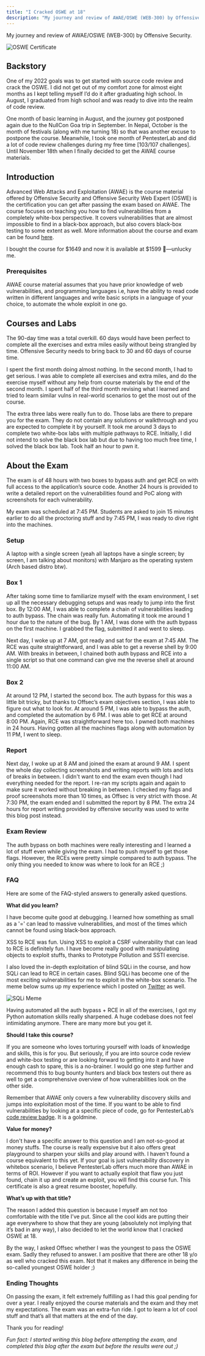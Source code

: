```yaml
---
title: "I Cracked OSWE at 18"
description: "My journey and review of AWAE/OSWE (WEB-300) by Offensive Security."
---
```


My journey and review of AWAE/OSWE (WEB-300) by Offensive Security.

![OSWE Certificate](/assets/oswe/oswe-certificate.png)

## Backstory

One of my 2022 goals was to get started with source code review and crack the OSWE. I did not get out of my comfort zone for almost eight months as I kept telling myself I’d do it after graduating high school. In August, I graduated from high school and was ready to dive into the realm of code review.

One month of basic learning in August, and the journey got postponed again due to the NullCon Goa trip in September. In Nepal, October is the month of festivals (along with me turning 18) so that was another excuse to postpone the course. Meanwhile, I took one month of PentesterLab and did a lot of code review challenges during my free time [103/107 challenges]. Until November 18th when I finally decided to get the AWAE course materials.

## Introduction

Advanced Web Attacks and Exploitation (AWAE) is the course material offered by Offensive Security and Offensive Security Web Expert (OSWE) is the certification you can get after passing the exam based on AWAE. The course focuses on teaching you how to find vulnerabilities from a completely white-box perspective. It covers vulnerabilities that are almost impossible to find in a black-box approach, but also covers black-box testing to some extent as well. More information about the course and exam can be found [here][course-link].

I bought the course for $1649 and now it is available at $1599 🤷—unlucky me.

### Prerequisites

AWAE course material assumes that you have prior knowledge of web vulnerabilities, and programming languages i.e, have the ability to read code written in different languages and write basic scripts in a language of your choice, to automate the whole exploit in one go.

## Courses and Labs

The 90-day time was a total overkill. 60 days would have been perfect to complete all the exercises and extra miles easily without being strangled by time. Offensive Security needs to bring back to 30 and 60 days of course time.

I spent the first month doing almost nothing. In the second month, I had to get serious. I was able to complete all exercises and extra miles, and do the exercise myself without any help from course materials by the end of the second month. I spent half of the third month revising what I learned and tried to learn similar vulns in real-world scenarios to get the most out of the course.

The extra three labs were really fun to do. Those labs are there to prepare you for the exam. They do not contain any solutions or walkthrough and you are expected to complete it by yourself. It took me around 3 days to complete two white-box labs with multiple pathways to RCE. Initially, I did not intend to solve the black box lab but due to having too much free time, I solved the black box lab. Took half an hour to pwn it.

## About the Exam

The exam is of 48 hours with two boxes to bypass auth and get RCE on with full access to the application’s source code. Another 24 hours is provided to write a detailed report on the vulnerabilities found and PoC along with screenshots for each vulnerability.

My exam was scheduled at 7:45 PM. Students are asked to join 15 minutes earlier to do all the proctoring stuff and by 7:45 PM, I was ready to dive right into the machines.

### Setup

A laptop with a single screen (yeah all laptops have a single screen; by screen, I am talking about monitors) with Manjaro as the operating system (Arch based distro btw).

### Box 1

After taking some time to familiarize myself with the exam environment, I set up all the necessary debugging setups and was ready to jump into the first box. By 12:00 AM, I was able to complete a chain of vulnerabilities leading to auth bypass. The chain was really fun. Automating it took me around 1 hour due to the nature of the bug. By 1 AM, I was done with the auth bypass on the first machine. I grabbed the flag, submitted it and went to sleep.

Next day, I woke up at 7 AM, got ready and sat for the exam at 7:45 AM. The RCE was quite straightforward, and I was able to get a reverse shell by 9:00 AM. With breaks in between, I chained both auth bypass and RCE into a single script so that one command can give me the reverse shell at around 11:00 AM.

### Box 2

At around 12 PM, I started the second box. The auth bypass for this was a little bit tricky, but thanks to Offsec’s exam objectives section, I was able to figure out what to look for. At around 5 PM, I was able to bypass the auth, and completed the automation by 6 PM. I was able to get RCE at around 8:00 PM. Again, RCE was straightforward here too. I pwned both machines in 24 hours. Having gotten all the machines flags along with automation by 11 PM, I went to sleep.

### Report

Next day, I woke up at 8 AM and joined the exam at around 9 AM. I spent the whole day collecting screenshots and writing reports with lots and lots of breaks in between. I didn't want to end the exam even though I had everything needed for the report. I re-ran my scripts again and again to make sure it worked without breaking in between. I checked my flags and proof screenshots more than 10 times, as Offsec is very strict with those. At 7:30 PM, the exam ended and I submitted the report by 8 PM. The extra 24 hours for report writing provided by offensive security was used to write this blog post instead.

### Exam Review

The auth bypass on both machines were really interesting and I learned a lot of stuff even while giving the exam. I had to push myself to get those flags. However, the RCEs were pretty simple compared to auth bypass. The only thing you needed to know was where to look for an RCE ;)

### FAQ

Here are some of the FAQ-styled answers to generally asked questions.

**What did you learn?**

I have become quite good at debugging. I learned how something as small as a '=' can lead to massive vulnerabilities, and most of the times which cannot be found using black-box approach.

XSS to RCE was fun. Using XSS to exploit a CSRF vulnerability that can lead to RCE is definitely fun. I have become really good with manipulating objects to exploit stuffs, thanks to Prototype Pollution and SSTI exercise.

I also loved the in-depth exploitation of blind SQLi in the course, and how SQLi can lead to RCE in certain cases. Blind SQLi has become one of the most exciting vulnerabilities for me to exploit in the white-box scenario. The meme below sums up my experience which I posted on [Twitter][twitter] as well.

![SQLi Meme](/assets/oswe/sqli-meme.jpg)

Having automated all the auth bypass + RCE in all of the exercises, I got my Python automation skills really sharpened. A huge codebase does not feel intimidating anymore. There are many more but you get it.

**Should I take this course?**

If you are someone who loves torturing yourself with loads of knowledge and skills, this is for you. But seriously, if you are into source code review and white-box testing or are looking forward to getting into it and have enough cash to spare, this is a no-brainer. I would go one step further and recommend this to bug bounty hunters and black box testers out there as well to get a comprehensive overview of how vulnerabilities look on the other side.

Remember that AWAE only covers a few vulnerability discovery skills and jumps into exploitation most of the time. If you want to be able to find vulnerabilities by looking at a specific piece of code, go for PentesterLab’s [code review badge][code-review-badge]. It is a goldmine.

**Value for money?**

I don't have a specific answer to this question and I am not-so-good at money stuffs. The course is really expensive but it also offers great playground to sharpen your skills and play around with. I haven't found a course equivalent to this yet. If your goal is just vulnerability discovery in whitebox scenario, I believe PentesterLab offers much more than AWAE in terms of ROI. However if you want to actually exploit that flaw you just found, chain it up and create an exploit, you will find this course fun. This certificate is also a great resume booster, hopefully.

**What’s up with that title?**

The reason I added this question is because I myself am not too comfortable with the title I’ve put. Since all the cool kids are putting their age everywhere to show that they are young (absolutely not implying that it’s bad in any way), I also decided to let the world know that I cracked OSWE at 18.

By the way, I asked Offsec whether I was the youngest to pass the OSWE exam. Sadly they refused to answer. I am positive that there are other 18 y/o as well who cracked this exam. Not that it makes any difference in being the so-called youngest OSWE holder ;)

### Ending Thoughts

On passing the exam, it felt extremely fulfilling as I had this goal pending for over a year. I really enjoyed the course materials and the exam and they met my expectations. The exam was an extra-fun ride. I got to learn a lot of cool stuff and that’s all that matters at the end of the day.

Thank you for reading!

_Fun fact: I started writing this blog before attempting the exam, and completed this blog after the exam but before the results were out ;)_

[course-link]: https://www.offensive-security.com/courses/web-300/
[twitter]: https://twitter.com/dhakal_ananda/status/1621357754534486017
[code-review-badge]: https://pentesterlab.com/badges/codereview

